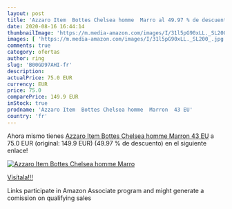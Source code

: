 ```yaml
---
layout: post
title: 'Azzaro Item  Bottes Chelsea homme  Marro al 49.97 % de descuento'
date: 2020-08-16 16:44:14
thumbnailImage: 'https://m.media-amazon.com/images/I/31l5pG90xLL._SL200_.jpg'
images: [ 'https://m.media-amazon.com/images/I/31l5pG90xLL._SL200_.jpg' ]
comments: true
category: ofertas
author: ring
slug: 'B00GD97AHI-fr'
description:
actualPrice: 75.0 EUR
currency: EUR
price: 75.0
comparePrice: 149.9 EUR
inStock: true
prodname: 'Azzaro Item  Bottes Chelsea homme  Marron  43 EU'
country: 'fr'
---
```


Ahora mismo tienes [Azzaro Item  Bottes Chelsea homme  Marron  43 EU](https://www.amazon.fr/dp/B00GD97AHI/?tag=tolees0d-21) a 75.0 EUR (original: 149.9 EUR) (49.97 %  de descuento) en el siguiente enlace!

[![Azzaro Item  Bottes Chelsea homme  Marro](https://m.media-amazon.com/images/I/31l5pG90xLL._SL200_.jpg)](https://www.amazon.fr/dp/B00GD97AHI/?tag=tolees0d-21)

[Visítala!!!](https://www.amazon.fr/dp/B00GD97AHI/?tag=tolees0d-21)

Links participate in Amazon Associate program and might generate a comission on qualifying sales
